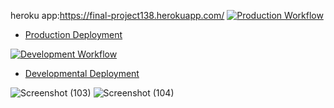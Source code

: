 heroku app:https://final-project138.herokuapp.com/
[![Production Workflow](https://github.com/kaw393939/docker_flask/actions/workflows/prod.yml/badge.svg)](https://github.com/kaw393939/docker_flask/actions/workflows/prod.yml)

* [Production Deployment](https://kwilliam-prod.herokuapp.com/)


[![Development Workflow](https://github.com/kaw393939/docker_flask/actions/workflows/dev.yml/badge.svg)](https://github.com/kaw393939/docker_flask/actions/workflows/dev.yml)

* [Developmental Deployment](https://kwilliam-dev.herokuapp.com/)


![Screenshot (103)](https://user-images.githubusercontent.com/98161365/167952105-ded00359-0ca7-4b14-a5d7-782f5837cedd.png)
![Screenshot (104)](https://user-images.githubusercontent.com/98161365/167952108-7d02bf08-d5fe-4051-9488-498b950a5178.png)
